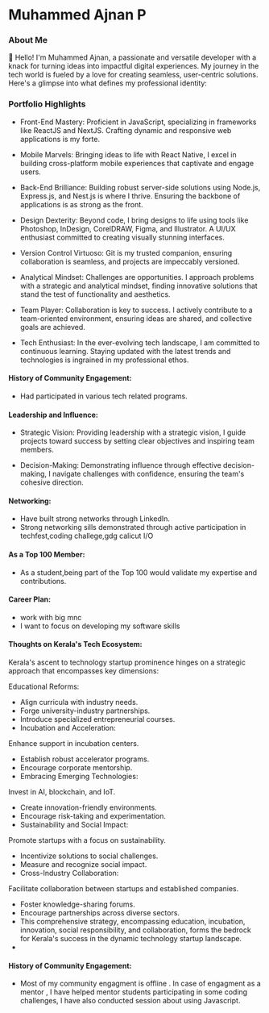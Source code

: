 # Muhammed Ajnan P 

### About Me

👋 Hello! I'm Muhammed Ajnan, a passionate and versatile developer with a knack for turning ideas into impactful digital experiences. My journey in the tech world is fueled by a love for creating seamless, user-centric solutions. Here's a glimpse into what defines my professional identity:


### Portfolio Highlights

- Front-End Mastery: Proficient in JavaScript, specializing in frameworks like ReactJS and NextJS. Crafting dynamic and responsive web applications is my forte.

- Mobile Marvels: Bringing ideas to life with React Native, I excel in building cross-platform mobile experiences that captivate and engage users.

- Back-End Brilliance: Building robust server-side solutions using Node.js, Express.js, and Nest.js is where I thrive. Ensuring the backbone of applications is as strong as the front.

- Design Dexterity: Beyond code, I bring designs to life using tools like Photoshop, InDesign, CorelDRAW, Figma, and Illustrator. A UI/UX enthusiast committed to creating visually stunning interfaces.

- Version Control Virtuoso: Git is my trusted companion, ensuring collaboration is seamless, and projects are impeccably versioned.

- Analytical Mindset: Challenges are opportunities. I approach problems with a strategic and analytical mindset, finding innovative solutions that stand the test of functionality and aesthetics.

- Team Player: Collaboration is key to success. I actively contribute to a team-oriented environment, ensuring ideas are shared, and collective goals are achieved.

- Tech Enthusiast: In the ever-evolving tech landscape, I am committed to continuous learning. Staying updated with the latest trends and technologies is ingrained in my professional ethos.

#### History of Community Engagement:
 - Had participated in various tech related programs.

#### Leadership and Influence: 

- Strategic Vision: Providing leadership with a strategic vision, I guide projects toward success by setting clear objectives and inspiring team members.

- Decision-Making: Demonstrating influence through effective decision-making, I navigate challenges with confidence, ensuring the team's cohesive direction.

#### Networking: 

- Have built strong networks through LinkedIn.
- Strong networking sills demonstrated through active participation in techfest,coding challege,gdg calicut I/O

#### As a Top 100 Member: 

- As a student,being part of the Top 100 would validate my expertise and contributions.

#### Career Plan: 

- work with big mnc
- I want to focus on developing my software skills

#### Thoughts on Kerala's Tech Ecosystem:
Kerala's ascent to technology startup prominence hinges on a strategic approach that encompasses key dimensions:

Educational Reforms:
- Align curricula with industry needs.
- Forge university-industry partnerships.
- Introduce specialized entrepreneurial courses.
- Incubation and Acceleration:

Enhance support in incubation centers.
- Establish robust accelerator programs.
- Encourage corporate mentorship.
- Embracing Emerging Technologies:

Invest in AI, blockchain, and IoT.
- Create innovation-friendly environments.
- Encourage risk-taking and experimentation.
- Sustainability and Social Impact:

Promote startups with a focus on sustainability.
- Incentivize solutions to social challenges.
- Measure and recognize social impact.
- Cross-Industry Collaboration:

Facilitate collaboration between startups and established companies.
- Foster knowledge-sharing forums.
- Encourage partnerships across diverse sectors.
- This comprehensive strategy, encompassing education, incubation, innovation, social responsibility, and collaboration, forms the bedrock for Kerala's success in the dynamic technology startup landscape.
- 
#### History of Community Engagement:

- Most of my community engagment is offline . In case of engagment as a mentor , I have helped mentor students participating in some coding challenges, I have also conducted session about using Javascript.


